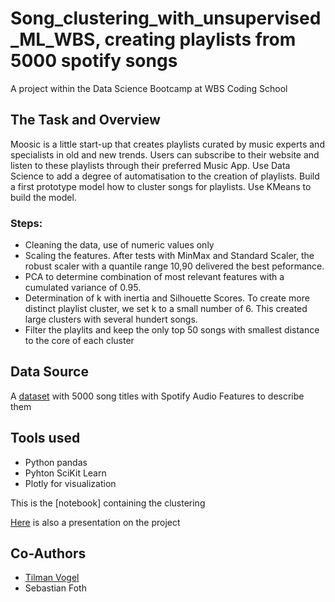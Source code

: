 # Song_clustering_with_unsupervised_ML_WBS, creating playlists from 5000 spotify songs
 A project within the Data Science Bootcamp at WBS Coding School

## The Task and Overview

Moosic is a little start-up that creates playlists curated by music experts and specialists in old and new trends. Users can subscribe to their website and listen to these playlists through their preferred Music App.
Use Data Science to add a degree of automatisation to the creation of playlists. Build a first prototype model how to cluster songs for playlists.
Use KMeans to build the model.

### Steps:
- Cleaning the data, use of numeric values only
- Scaling the features. After tests with MinMax and Standard Scaler, the robust scaler with a quantile range 10,90 delivered the best peformance.
- PCA to determine combination of most relevant features with a cumulated variance of 0.95.
- Determination of k with inertia and Silhouette Scores. To create more distinct playlist cluster, we set k to a small number of 6. This created large clusters with several hundert songs.
- Filter the playlits and keep the only top 50 songs with smallest distance to the core of each cluster


## Data Source
A [dataset](https://github.com/HannePruefer/Unsupervised_ML_clustering-Data/blob/main/6.3.3_spotify_5000_songs.csv) with 5000 song titles with Spotify Audio Features to describe them

## Tools used
- Python pandas
- Pyhton SciKit Learn 
- Plotly for visualization 

This is the [notebook] containing the clustering

[Here](https://github.com/HannePruefer/Unsupervised_ML_clustering-Data/blob/main/Moosic%20Playlists.pdf) is also a presentation on the project



## Co-Authors
- [Tilman Vogel](https://github.com/tvogel)
- Sebastian Foth 
